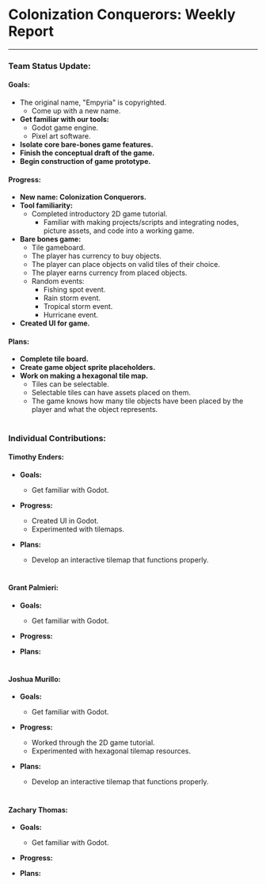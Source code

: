 # **Colonization Conquerors: Weekly Report**
___

### Team Status Update:
#### **Goals:**
- The original name, "Empyria" is copyrighted.
    - Come up with a new name.
- **Get familiar with our tools:**
    - Godot game engine.
    - Pixel art software.
- **Isolate core bare-bones game features.**
- **Finish the conceptual draft of the game.**
- **Begin construction of game prototype.**


#### **Progress:**
- **New name: Colonization Conquerors.**
- **Tool familiarity:**
    - Completed introductory 2D game tutorial.
        - Familiar with making projects/scripts and integrating nodes, picture assets, and code into a working game. 
- **Bare bones game:**
    - Tile gameboard.
    - The player has currency to buy objects.
    - The player can place objects on valid tiles of their choice.
    - The player earns currency from placed objects.
    - Random events:
        - Fishing spot event.
        - Rain storm event.
        - Tropical storm event.
        - Hurricane event.
- **Created UI for game.**

#### **Plans:**
- **Complete tile board.**
- **Create game object sprite placeholders.**
- **Work on making a hexagonal tile map.**
    - Tiles can be selectable.
    - Selectable tiles can have assets placed on them.
    - The game knows how many tile objects have been placed by the player and what the object represents.

#
### Individual Contributions:

#### **Timothy Enders:**
- **Goals:**
    - Get familiar with Godot.

- **Progress:**
    - Created UI in Godot.
    - Experimented with tilemaps.

- **Plans:**
    - Develop an interactive tilemap that functions properly.

#
#### **Grant Palmieri:**
- **Goals:**
    - Get familiar with Godot.

- **Progress:**
    
- **Plans:**

#
#### **Joshua Murillo:**
- **Goals:**
    - Get familiar with Godot.

- **Progress:**
    - Worked through the 2D game tutorial.
    - Experimented with hexagonal tilemap resources.

- **Plans:**
    - Develop an interactive tilemap that functions properly.

#
#### **Zachary Thomas:**
- **Goals:**
    - Get familiar with Godot.

- **Progress:**
    
- **Plans:**
